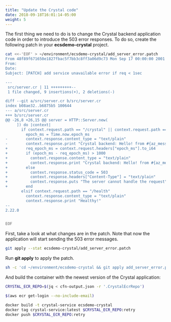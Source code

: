 ```yaml
---
title: "Update the Crystal code"
date: 2018-09-18T16:01:14-05:00
weight: 5
---
```


The first thing we need to do is to change the Crystal backend application code in order to introduce the 503 error responses. To do so, create the following patch in your **ecsdemo-crystal** project.

```bash
cat <<-'EOF' > ~/environment/ecsdemo-crystal/add_server_error.patch
From 48f89f671650e1827fbac5f7bb3c8ff3a06d9c73 Mon Sep 17 00:00:00 2001
From:
Date:
Subject: [PATCH] add service unavailable error if req < 1sec

---
 src/server.cr | 11 +++++++++--
 1 file changed, 9 insertions(+), 2 deletions(-)

diff --git a/src/server.cr b/src/server.cr
index b08ae32..b6875b5 100644
--- a/src/server.cr
+++ b/src/server.cr
@@ -26,8 +26,15 @@ server = HTTP::Server.new(
     ]) do |context|
       if context.request.path == "/crystal" || context.request.path == "/crystal/"
         epoch_ms = Time.now.epoch_ms
-        context.response.content_type = "text/plain"
-        context.response.print "Crystal backend: Hello! from #{az_message} commit #{code_hash} at #{epoch_ms}"
+        req_epoch_ms = context.request.headers["epoch_ms"].to_i64
+        if (epoch_ms - req_epoch_ms) > 1000
+          context.response.content_type = "text/plain"
+          context.response.print "Crystal backend: Hello! from #{az_message} commit #{code_hash} at #{epoch_ms}"
+        else
+          context.response.status_code = 503
+          context.response.headers["Content-Type"] = "text/plain"
+          context.response.puts "The server cannot handle the request"
+        end
       elsif context.request.path == "/health"
         context.response.content_type = "text/plain"
         context.response.print "Healthy!"
--
2.22.0


EOF
```

First, take a look at what changes are in the patch. Note that now the application will start sending the 503 error messages.

```bash
git apply --stat ecsdemo-crystal/add_server_error.patch
```

Run **git apply** to apply the patch.

```bash
sh -c 'cd ~/environment/ecsdemo-crystal && git apply add_server_error.patch'
```

And build the container with the newest version of the Crystal application:

```bash
CRYSTAL_ECR_REPO=$(jq < cfn-output.json -r '.CrystalEcrRepo')

$(aws ecr get-login --no-include-email)

docker build -t crystal-service ecsdemo-crystal
docker tag crystal-service:latest $CRYSTAL_ECR_REPO:retry
docker push $CRYSTAL_ECR_REPO:retry
```
